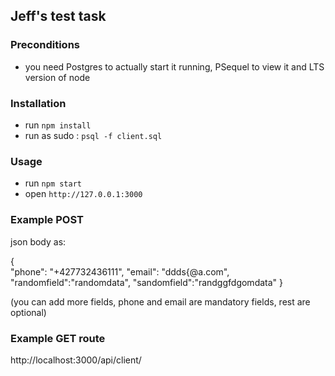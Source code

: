 ## Jeff's test task

### Preconditions
- you need Postgres to actually start it running, PSequel to view it and LTS version of node

### Installation
- run `npm install`
- run as sudo : `psql -f client.sql`

### Usage

- run `npm start`
- open `http://127.0.0.1:3000`

### Example POST
json body as:

{	
	"phone": "+427732436111",
	"email": "ddds{@a.com",
	"randomfield":"randomdata",
	"sandomfield":"randggfdgomdata"
}

(you can add more fields, phone and email are mandatory fields, rest are optional)


### Example GET route

http://localhost:3000/api/client/
